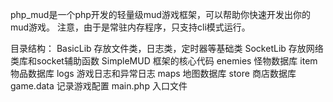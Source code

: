 php_mud是一个php开发的轻量级mud游戏框架，可以帮助你快速开发出你的mud游戏。
注意，由于是常驻内存程序，只支持cli模式运行。

目录结构：
BasicLib		存放文件类，日志类，定时器等基础类
SocketLib   存放网络类库和socket辅助函数
SimpleMUD	框架的核心代码
enemies		怪物数据库
item			物品数据库
logs			游戏日志和异常日志
maps			地图数据库
store			商店数据库
game.data	记录游戏配置
main.php		入口文件